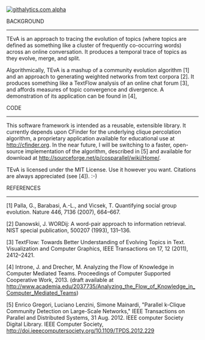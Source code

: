 [![githalytics.com alpha](https://cruel-carlota.pagodabox.com/5bef61b67c3996417b51f2a055b9cdad "githalytics.com")](http://githalytics.com/jintrone/TEvA)

BACKGROUND
**********
TEvA is an approach to tracing the evolution of topics (where topics are defined as something like a cluster of frequently co-occurring words) across an online conversation.  It produces a temporal trace of topics as they evolve, merge, and split.  

Algorithmically, TEvA is a mashup of a community evolution algorithm [1] and an approach to generating weighted networks from text corpora [2].  It produces something like a TextFlow analysis of an online chat forum [3], and affords measures of topic convergence and divergence. A demonstration of its application can be found in [4], 

CODE
****
This software framework is intended as a reusable, extensible library.  It currently depends upon CFinder for the underlying clique percolation algorithm, a proprietary application available for educational use at http://cfinder.org.  In the near future, I will be switching to a faster, open-source implementation of the algorithm, described in [5] and available for download at http://sourceforge.net/p/cosparallel/wiki/Home/.

TEvA is licensed under the MIT License.  Use it however you want.  Citations are always appreciated (see [4]). :-)

REFERENCES
**********
[1] Palla, G., Barabasi, A.-L., and Vicsek, T. Quantifying social group evolution. Nature 446, 7136 (2007), 664–667.

[2] Danowski, J. WORDij: A word-pair approach to information retrieval. NIST special publication, 500207 (1993), 131–136.

[3] TextFlow: Towards Better Understanding of Evolving Topics in Text. Visualization and Computer Graphics, IEEE Transactions on 17, 12 (2011), 2412–2421.

[4] Introne, J. and Drecher, M. Analyzing the Flow of Knowledge in Computer Mediated Teams. Proceedings of Computer Supported Cooperative Work, 2013. (draft available at http://www.academia.edu/2037735/Analyzing_the_Flow_of_Knowledge_in_Computer_Mediated_Teams)

[5] Enrico Gregori, Luciano Lenzini, Simone Mainardi, "Parallel k-Clique Community Detection on Large-Scale Networks," IEEE Transactions on Parallel and Distributed Systems, 31 Aug. 2012. IEEE computer Society Digital Library. IEEE Computer Society, <http://doi.ieeecomputersociety.org/10.1109/TPDS.2012.229>
